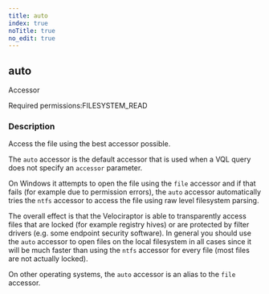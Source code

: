 ```yaml
---
title: auto
index: true
noTitle: true
no_edit: true
---
```




<div class="vql_item"></div>


## auto
<span class='vql_type label label-warning pull-right page-header'>Accessor</span>


<span class="permission_list vql_type">Required permissions:</span><span class="permission_list linkcolour label label-important">FILESYSTEM_READ</span>

### Description

Access the file using the best accessor possible.

The `auto` accessor is the default accessor that is used when a VQL
query does not specify an `accessor` parameter.

On Windows it attempts to open the file using the `file` accessor and
if that fails (for example due to permission errors), the `auto`
accessor automatically tries the `ntfs` accessor to access the file
using raw level filesystem parsing.

The overall effect is that the Velociraptor is able to transparently
access files that are locked (for example registry hives) or are
protected by filter drivers (e.g. some endpoint security software). In
general you should use the `auto` accessor to open files on the local
filesystem in all cases since it will be much faster than using the
`ntfs` accessor for every file (most files are not actually locked).

On other operating systems, the `auto` accessor is an alias to the
`file` accessor.


